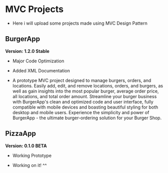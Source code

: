 # MVC Projects
* Here i will upload some projects made using MVC Design Pattern

## BurgerApp
**Version: 1.2.0 Stable**
   * Major Code Optimization
   * Added XML Documentation

* A prototype MVC project designed to manage burgers, orders, and locations. Easily add, edit, and remove locations, orders, and burgers, as well as gain insights into the most popular burger, average order price, all locations, and total order amount. Streamline your burger business with BurgerApp's clean and optimized code and user interface, fully compatible with mobile devices and boasting beautiful styling for both desktop and mobile users. Experience the simplicity and power of BurgerApp - the ultimate burger-ordering solution for your Burger Shop.

## PizzaApp
**Version: 0.1.0 BETA**
   * Working Prototype

* Working on it! ^^